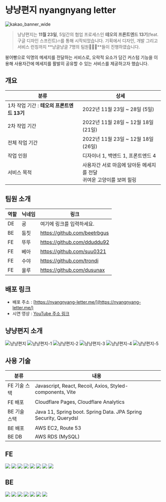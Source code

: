 # 냥냥편지 nyangnyang letter
![kakao_banner_wide](https://user-images.githubusercontent.com/94776135/208303174-e2ec036a-c386-4658-b9ef-f32d6d3e4285.png)

> 냥냥편지는 **11월 23일**, 5일간의 협업 프로세스인 **테오의 프론트엔드 13기**(feat. 구글 디자인 스프린트)🔥를 통해 시작되었습니다.
기획에서 디자인, 개발 그리고 서비스 런칭까지 **냥글냥글 7명의 팀원👨‍👩‍👦**들이 진행하였습니다.

붕어빵으로 익명의 메세지를 전달하는 서비스로, 오락적 요소가 담긴 커스텀 기능을 이용해
사용자간에 메세지를 활발히 공유할 수 있는 서비스를 제공하고자 했습니다.
> 

## **개요**

| 분류 | 상세 |
| --- | --- |
| 1차 작업 기간 : **테오의 프론트엔드 13기** | 2022년 11월 23일 ~ 28일 (5일) |
| 2차 작업 기간 | 2022년 11월 28일 ~ 12월 18일 (21일) |
| 전체 작업 기간 | 2022년 11월 23일 ~ 12월 18일 (26일) |
| 작업 인원 | 디자이너 1, 백엔드 1, 프론트엔드 4 |
| 서비스 목적 | 사용자간 서로 마음에 담아둔 메세지를 전달 <br> 귀여운 고양이를 보며 힐링 |

## **팀원 소개**

| 역할 | 닉네임 | 링크 |
| --- | --- | --- |
| DE | 굥 | 여기에 링크를 입력하세요. |
| BE | 둠칫 | https://github.com/beetrbgus |
| FE | 뚜뚜 | https://github.com/dduddu92 |
| FE | 베아 | https://github.com/suu0321 |
| FE | 수야 | https://github.com/trondi |
| FE | 울루 | https://github.com/dusunax |


## 배포 링크

- 배포 주소 : [https://nyangnyang-letter.me/](https://nyangnyang-letter.me/)
- 시연 영상 : [YouTube 주소 링크](https://www.youtube.com/watch?v=CaybAzvcRGo)

## 냥냥편지 소개

![냥냥편지](https://user-images.githubusercontent.com/94776135/208303113-08879e53-f8d1-4674-a557-8214ad83c8df.png)
![냥냥편지-1](https://user-images.githubusercontent.com/94776135/208303145-8baeaaaf-aee2-4496-9f30-0bc02b2ce496.png)
![냥냥편지-2](https://user-images.githubusercontent.com/94776135/208303148-a4116390-090d-4cd0-b1c1-6fbae4fef293.png)
![냥냥편지-3](https://user-images.githubusercontent.com/94776135/208303156-dbcc0bf8-2f67-42dd-8822-c9c8c0b76903.png)
![냥냥편지-4](https://user-images.githubusercontent.com/94776135/208303162-36171738-f95b-4b08-9912-ec8c0577d0cb.png)
![냥냥편지-5](https://user-images.githubusercontent.com/94776135/208303163-d8fb6ef9-a621-4dc6-961b-477ebbc936e5.png)

## 사용 기술

| 분류 | 내용 |
| --- | --- |
| FE 기술 스택 | Javascript, React, Recoil, Axios, Styled-components, Vite |
| FE 배포 | Cloudflare Pages, Cloudflare Analytics |
| BE 기술 스택 | Java 11, Spring boot. Spring Data. JPA Spring Security, Querydsl |
| BE 배포 | AWS EC2, Route 53 |
| BE DB | AWS RDS (MySQL) |

## FE

<img src="https://img.shields.io/badge/CSS3-1572B6?style=flat-square&logo=CSS3&logoColor=white"/> <img src="https://img.shields.io/badge/JavaScript-F7DF1E?style=flat-square&logo=JavaScript&logoColor=white"/> <img src="https://img.shields.io/badge/React-61DAFB?style=flat-square&logo=React&logoColor=white"/> <img src="https://img.shields.io/badge/Vite-646CFF?style=flat-square&logo=Vite&logoColor=white"/></a> <img src="https://img.shields.io/badge/styled-components-DB7093?style=flat-square&logo=styled-components&logoColor=white"/></a> <img src="https://img.shields.io/badge/Axios-CB3837?style=flat-square&logo=npm&logoColor=white"/></a> <img src="https://img.shields.io/badge/Cloudflare Analytics-CB3837?style=flat-square&logo=npm&logoColor=white"/></a> <img src="https://img.shields.io/badge/Cloudflare Pages-CB3837?style=flat-square&logo=npm&logoColor=white"/></a>

## BE

<img src="https://img.shields.io/badge/JAVA-007396?style=flat-square&logo=JAVA&logoColor=white"> <img src="https://img.shields.io/badge/Spring Boot-007396?style=flat-square&logo=Spring Boot&logoColor=white"> <img src="https://img.shields.io/badge/Spring Security-007396?style=flat-square&logo=Spring Security&logoColor=white"> <img src="https://img.shields.io/badge/Querydsl-007396?style=flat-square&logo=Querydsl&logoColor=white"> <img src="https://img.shields.io/badge/Amazon EC2-007396?style=flat-square&logo=Amazon EC2&logoColor=white"> <img src="https://img.shields.io/badge/Amazon RDS-007396?style=flat-square&logo=Amazon RDS&logoColor=white"> <img src="https://img.shields.io/badge/Hibernate-007396?style=flat-square&logo=Hibernate&logoColor=white">
